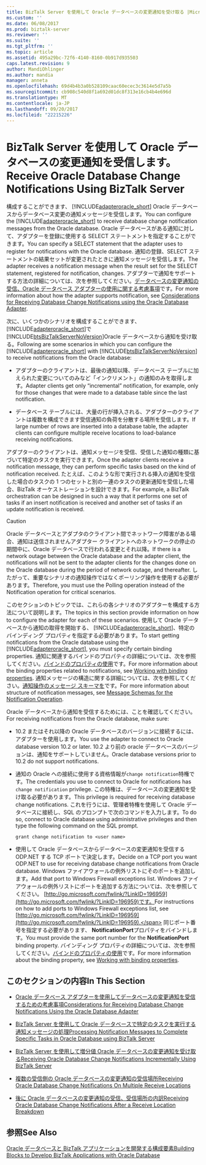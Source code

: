 ```yaml
---
title: BizTalk Server を使用して Oracle データベースの変更通知を受け取る |Microsoft ドキュメント
ms.custom: ''
ms.date: 06/08/2017
ms.prod: biztalk-server
ms.reviewer: ''
ms.suite: ''
ms.tgt_pltfrm: ''
ms.topic: article
ms.assetid: 495a29bc-72f6-4140-8160-0b917d935503
caps.latest.revision: 9
author: MandiOhlinger
ms.author: mandia
manager: anneta
ms.openlocfilehash: 69d4b4b3a0b528109caac60ecec3c3614e5d7a5b
ms.sourcegitcommit: cb908c540d8f1a692d01dc8f313e16cb4b4e696d
ms.translationtype: MT
ms.contentlocale: ja-JP
ms.lasthandoff: 09/20/2017
ms.locfileid: "22215226"
---
```

# <a name="receive-oracle-database-change-notifications-using-biztalk-server"></a><span data-ttu-id="f8745-102">BizTalk Server を使用して Oracle データベースの変更通知を受信します。</span><span class="sxs-lookup"><span data-stu-id="f8745-102">Receive Oracle Database Change Notifications Using BizTalk Server</span></span>
<span data-ttu-id="f8745-103">構成することができます、 [!INCLUDE[adapteroracle_short](../../includes/adapteroracle-short-md.md)] Oracle データベースからデータベース変更の通知メッセージを受信します。</span><span class="sxs-lookup"><span data-stu-id="f8745-103">You can configure the [!INCLUDE[adapteroracle_short](../../includes/adapteroracle-short-md.md)] to receive database change notification messages from the Oracle database.</span></span> <span data-ttu-id="f8745-104">Oracle データベースがある通知に対して、アダプターを登録に使用する SELECT ステートメントを指定することができます。</span><span class="sxs-lookup"><span data-stu-id="f8745-104">You can specify a SELECT statement that the adapter uses to register for notifications with the Oracle database.</span></span> <span data-ttu-id="f8745-105">通知の登録、SELECT ステートメントの結果セットが変更されたときに通知メッセージを受信します。</span><span class="sxs-lookup"><span data-stu-id="f8745-105">The adapter receives a notification message when the result set for the SELECT statement, registered for notification, changes.</span></span> <span data-ttu-id="f8745-106">アダプターで通知をサポートする方法の詳細については、次を参照してください。[データベースの変更通知の受信、Oracle データベース アダプターの使用に関する考慮事項](../../adapters-and-accelerators/adapter-oracle-database/before-you-receive-database-change-notifications-using-the-oracle-db-adapter.md)です。</span><span class="sxs-lookup"><span data-stu-id="f8745-106">For more information about how the adapter supports notification, see [Considerations for Receiving Database Change Notifications using the Oracle Database Adapter](../../adapters-and-accelerators/adapter-oracle-database/before-you-receive-database-change-notifications-using-the-oracle-db-adapter.md).</span></span>  
  
 <span data-ttu-id="f8745-107">次に、いくつかのシナリオを構成することができます、[!INCLUDE[adapteroracle_short](../../includes/adapteroracle-short-md.md)]で[!INCLUDE[btsBizTalkServerNoVersion](../../includes/btsbiztalkservernoversion-md.md)]Oracle データベースから通知を受け取る。</span><span class="sxs-lookup"><span data-stu-id="f8745-107">Following are some scenarios in which you can configure the [!INCLUDE[adapteroracle_short](../../includes/adapteroracle-short-md.md)] with [!INCLUDE[btsBizTalkServerNoVersion](../../includes/btsbiztalkservernoversion-md.md)] to receive notifications from the Oracle database:</span></span>  
  
-   <span data-ttu-id="f8745-108">アダプターのクライアントは、最後の通知以降、データベース テーブルに加えられた変更についてのみなど「インクリメント」の通知のみを取得します。</span><span class="sxs-lookup"><span data-stu-id="f8745-108">Adapter clients get only “incremental” notification, for example, only for those changes that were made to a database table since the last notification.</span></span>  
  
-   <span data-ttu-id="f8745-109">データベース テーブルには、大量の行が挿入される、アダプターのクライアントは複数を構成できます受信通知の負荷を分散する場所を受信します。</span><span class="sxs-lookup"><span data-stu-id="f8745-109">If large number of rows are inserted into a database table, the adapter clients can configure multiple receive locations to load-balance receiving notifications.</span></span>  
  
 <span data-ttu-id="f8745-110">アダプターのクライアントは、通知メッセージを受信、受信した通知の種類に基づいて特定のタスクを実行できます。</span><span class="sxs-lookup"><span data-stu-id="f8745-110">Once the adapter clients receive a notification message, they can perform specific tasks based on the kind of notification received.</span></span> <span data-ttu-id="f8745-111">たとえば、このような形で実行される挿入の通知を受信した場合のタスクの 1 つのセットと別の一連のタスクの更新通知を受信した場合、BizTalk オーケストレーションを設計できます。</span><span class="sxs-lookup"><span data-stu-id="f8745-111">For example, a BizTalk orchestration can be designed in such a way that it performs one set of tasks if an insert notification is received and another set of tasks if an update notification is received.</span></span>  
  
> [!CAUTION]
>  <span data-ttu-id="f8745-112">Oracle データベースとアダプタのクライアント間でネットワーク障害がある場合、通知は送信されませんアダプター クライアントへのネットワークの停止の期間中に、Oracle データベースで行われる変更とそれ以降。</span><span class="sxs-lookup"><span data-stu-id="f8745-112">If there is a network outage between the Oracle database and the adapter client, the notifications will not be sent to the adapter clients for the changes done on the Oracle database during the period of network outage, and thereafter.</span></span> <span data-ttu-id="f8745-113">したがって、重要なシナリオの通知操作ではなくポーリング操作を使用する必要があります。</span><span class="sxs-lookup"><span data-stu-id="f8745-113">Therefore, you must use the Polling operation instead of the Notification operation for critical scenarios.</span></span>  
  
 <span data-ttu-id="f8745-114">このセクションのトピックでは、これらの各シナリオのアダプターを構成する方法について説明します。</span><span class="sxs-lookup"><span data-stu-id="f8745-114">The topics in this section provide information on how to configure the adapter for each of these scenarios.</span></span> <span data-ttu-id="f8745-115">使用して Oracle データベースから通知の取得を開始する、 [!INCLUDE[adapteroracle_short](../../includes/adapteroracle-short-md.md)]、特定のバインディング プロパティを指定する必要があります。</span><span class="sxs-lookup"><span data-stu-id="f8745-115">To start getting notifications from the Oracle database using the [!INCLUDE[adapteroracle_short](../../includes/adapteroracle-short-md.md)], you must specify certain binding properties.</span></span> <span data-ttu-id="f8745-116">通知に関連するバインドのプロパティの詳細については、次を参照してください。[バインドのプロパティの使用](https://msdn.microsoft.com/library/dd788467.aspx)です。</span><span class="sxs-lookup"><span data-stu-id="f8745-116">For more information about the binding properties related to notifications, see [Working with binding properties](https://msdn.microsoft.com/library/dd788467.aspx).</span></span> <span data-ttu-id="f8745-117">通知メッセージの構造に関する詳細については、次を参照してください。[通知操作のメッセージ スキーマを](../../adapters-and-accelerators/adapter-oracle-database/message-schemas-for-the-notification-operation1.md)です。</span><span class="sxs-lookup"><span data-stu-id="f8745-117">For more information about structure of notification messages, see [Message Schemas for the Notification Operation](../../adapters-and-accelerators/adapter-oracle-database/message-schemas-for-the-notification-operation1.md).</span></span>  
  
 <span data-ttu-id="f8745-118">Oracle データベースから通知を受信するためには、ことを確認してください。</span><span class="sxs-lookup"><span data-stu-id="f8745-118">For receiving notifications from the Oracle database, make sure:</span></span>  
  
-   <span data-ttu-id="f8745-119">10.2 またはそれ以降の Oracle データベースのバージョンに接続するには、アダプターを使用します。</span><span class="sxs-lookup"><span data-stu-id="f8745-119">You use the adapter to connect to Oracle database version 10.2 or later.</span></span> <span data-ttu-id="f8745-120">10.2 より前の oracle データベースのバージョンは、通知をサポートしていません。</span><span class="sxs-lookup"><span data-stu-id="f8745-120">Oracle database versions prior to 10.2 do not support notifications.</span></span>  
  
-   <span data-ttu-id="f8745-121">通知の Oracle への接続に使用する資格情報が`change notification`特権です。</span><span class="sxs-lookup"><span data-stu-id="f8745-121">The credentials you use to connect to Oracle for notifications has `change notification` privilege.</span></span> <span data-ttu-id="f8745-122">この特権は、データベースの変更通知を受け取る必要があります。</span><span class="sxs-lookup"><span data-stu-id="f8745-122">This privilege is required for receiving database change notifications.</span></span> <span data-ttu-id="f8745-123">これを行うには、管理者特権を使用して Oracle データベースに接続し、SQL のプロンプトで次のコマンドを入力します。</span><span class="sxs-lookup"><span data-stu-id="f8745-123">To do so, connect to Oracle database using administrative privileges and then type the following command on the SQL prompt.</span></span>  
  
    ```  
    grant change notification to <user name>  
    ```  
  
-   <span data-ttu-id="f8745-124">使用して Oracle データベースからデータベースの変更通知を受信する ODP.NET する TCP ポートで決定します。</span><span class="sxs-lookup"><span data-stu-id="f8745-124">Decide on a TCP port you want ODP.NET to use for receiving database change notifications from Oracle database.</span></span> <span data-ttu-id="f8745-125">Windows ファイアウォールの例外リストにそのポートを追加します。</span><span class="sxs-lookup"><span data-stu-id="f8745-125">Add that port to Windows Firewall exceptions list.</span></span> <span data-ttu-id="f8745-126">Windows ファイアウォールの例外リストにポートを追加する方法については、次を参照してください。 [http://go.microsoft.com/fwlink/?LinkID=196959](http://go.microsoft.com/fwlink/?LinkID=196959)です。</span><span class="sxs-lookup"><span data-stu-id="f8745-126">For instructions on how to add ports to Windows Firewall exceptions list, see [http://go.microsoft.com/fwlink/?LinkID=196959](http://go.microsoft.com/fwlink/?LinkID=196959).</span></span> <span data-ttu-id="f8745-127">同じポート番号を指定する必要があります、 **NotificationPort**プロパティをバインドします。</span><span class="sxs-lookup"><span data-stu-id="f8745-127">You must provide the same port number for the **NotificationPort** binding property.</span></span> <span data-ttu-id="f8745-128">バインディング プロパティの詳細については、次を参照してください。[バインドのプロパティの使用](https://msdn.microsoft.com/library/dd788467.aspx)です。</span><span class="sxs-lookup"><span data-stu-id="f8745-128">For more information about the binding property, see [Working with binding properties](https://msdn.microsoft.com/library/dd788467.aspx).</span></span>  
  
## <a name="in-this-section"></a><span data-ttu-id="f8745-129">このセクションの内容</span><span class="sxs-lookup"><span data-stu-id="f8745-129">In This Section</span></span>  
  
-   [<span data-ttu-id="f8745-130">Oracle データベース アダプターを使用してデータベースの変更通知を受信するための考慮事項</span><span class="sxs-lookup"><span data-stu-id="f8745-130">Considerations for Receiving Database Change Notifications Using the Oracle Database Adapter</span></span>](../../adapters-and-accelerators/adapter-oracle-database/before-you-receive-database-change-notifications-using-the-oracle-db-adapter.md)  
  
-   [<span data-ttu-id="f8745-131">BizTalk Server を使用して Oracle データベースで特定のタスクを実行する通知メッセージの処理</span><span class="sxs-lookup"><span data-stu-id="f8745-131">Processing Notification Messages to Complete Specific Tasks in Oracle Database using BizTalk Server</span></span>](../../adapters-and-accelerators/adapter-oracle-database/process-notification-messages-to-run-specific-tasks-in-oracle-db-using-biztalk.md)  
  
-   [<span data-ttu-id="f8745-132">BizTalk Server を使用して増分値 Oracle データベースの変更通知を受け取る</span><span class="sxs-lookup"><span data-stu-id="f8745-132">Receiving Oracle Database Change Notifications Incrementally Using BizTalk Server</span></span>](../../adapters-and-accelerators/adapter-oracle-database/receive-oracle-database-change-notifications-incrementally-using-biztalk-server.md)  
  
-   [<span data-ttu-id="f8745-133">複数の受信側の Oracle データベースの変更通知の受信場所</span><span class="sxs-lookup"><span data-stu-id="f8745-133">Receiving Oracle Database Change Notifications On Multiple Receive Locations</span></span>](../../adapters-and-accelerators/adapter-oracle-database/receive-oracle-database-change-notifications-on-multiple-receive-locations.md)  
  
-   [<span data-ttu-id="f8745-134">後に Oracle データベースの変更通知の受信、受信場所の内訳</span><span class="sxs-lookup"><span data-stu-id="f8745-134">Receiving Oracle Database Change Notifications After a Receive Location Breakdown</span></span>](../../adapters-and-accelerators/adapter-oracle-database/receive-oracle-database-change-notifications-after-a-receive-location-breakdown.md)  
  
## <a name="see-also"></a><span data-ttu-id="f8745-135">参照</span><span class="sxs-lookup"><span data-stu-id="f8745-135">See Also</span></span>  
[<span data-ttu-id="f8745-136">Oracle データベースと BizTalk アプリケーションを開発する構成要素</span><span class="sxs-lookup"><span data-stu-id="f8745-136">Building Blocks to Develop BizTalk Applications with Oracle Database</span></span>](../../adapters-and-accelerators/adapter-oracle-database/building-blocks-to-develop-biztalk-applications-with-oracle-database.md)